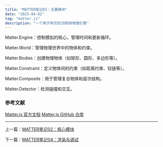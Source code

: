 ```yaml
---
title: "MATTER笔记03：主要模块"
date: "2025-04-02"
tag: "matter.js"
description: "一个用于网页的2D刚体物理引擎"
---
```


Matter.Engine：控制模拟的核心，管理时间和更新循环。

Matter.World：管理物理世界中的物体和约束。

Matter.Bodies：创建物理物体（如矩形、圆形、多边形等）。

Matter.Constraint：定义物体间的约束（如距离约束、铰链等）。

Matter.Composite：用于管理复合物体和层次结构。

Matter.Detector：检测碰撞和交互。

### 参考文献

[Matter.js 官方文档](https://brm.io/matter-js/docs/)
[Matter.js GitHub 仓库](https://github.com/liabru/matter-js)

---

上一篇：[MATTER笔记02：核心模块](/posts/post-016)

下一篇：[MATTER笔记04：渲染与调试](/posts/post-018)
